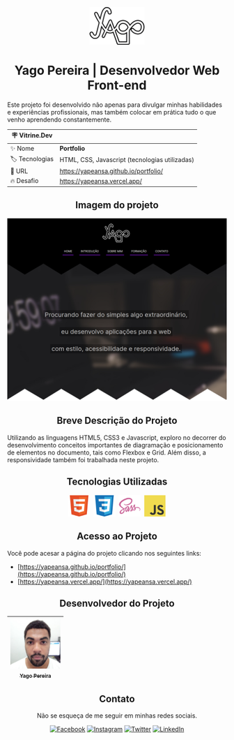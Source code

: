 <div align="center">
  <img src="./img/logo3.png" alt="Logo Yago" width="25%">
</div>

<h1 align="center">Yago Pereira | Desenvolvedor Web Front-end</h1>

Este projeto foi desenvolvido não apenas para divulgar minhas habilidades e experiências profissionais, mas também colocar em prática tudo o que venho aprendendo constantemente.

<div align="center">

| :placard: Vitrine.Dev |     |
| -------------  | --- |
| :sparkles: Nome        | **Portfolio**
| :label: Tecnologias | HTML, CSS, Javascript (tecnologias utilizadas)
| :rocket: URL         | https://yapeansa.github.io/portfolio/
| :fire: Desafio     | https://yapeansa.vercel.app/

</div>

<h2 align="center">Imagem do projeto</h2>

![OptimusTech](img/projeto.png#vitrinedev)

<h2 align="center">Breve Descrição do Projeto</h2>

Utilizando as linguagens HTML5, CSS3 e Javascript, exploro no decorrer do desenvolvimento conceitos importantes de diagramação e posicionamento de elementos no documento, tais como Flexbox e Grid. Além disso, a responsividade também foi trabalhada neste projeto.

<h2 align="center">Tecnologias Utilizadas</h2>

<div align="center">
  <img src="https://github.com/devicons/devicon/blob/master/icons/html5/html5-original.svg" title="HTML5" alt="HTML" width="50" height="50"/>&nbsp;
  <img src="https://github.com/devicons/devicon/blob/master/icons/css3/css3-original.svg"  title="CSS3" alt="CSS" width="50" height="50"/>&nbsp;
  <img src="https://github.com/devicons/devicon/blob/master/icons/sass/sass-original.svg" title="SASS" alt="SASS" width="50" height="50"/>&nbsp;
  <img src="https://github.com/devicons/devicon/blob/master/icons/javascript/javascript-original.svg" title="JavaScript" alt="JavaScript" width="50" height="50"/>
</div>

<h2 align="center">Acesso ao Projeto</h2>

Você pode acesar a página do projeto clicando nos seguintes links:

- [https://yapeansa.github.io/portfolio/](https://yapeansa.github.io/portfolio/)
- [https://yapeansa.vercel.app/](https://yapeansa.vercel.app/)

<h2 align="center">Desenvolvedor do Projeto</h2>

<div align="center">

[<img src="./img/yago.jpg" width=115 > <br> <sub> Yago Pereira </sub>](https://github.com/yapeansa) |
| :---: |  

</div>

<h2 align="center">Contato</h2>

<p align="center">Não se esqueça de me seguir em minhas redes sociais.</p>

<div align="center">

  [![Facebook](https://img.shields.io/badge/Facebook-%231877F2.svg?style=for-the-badge&logo=Facebook&logoColor=white)](https://facebook.com/yapeansa) [![Instagram](https://img.shields.io/badge/Instagram-%23E4405F.svg?style=for-the-badge&logo=Instagram&logoColor=white)](https://instagram.com/yapeansa) [![Twitter](https://img.shields.io/badge/Twitter-%231DA1F2.svg?style=for-the-badge&logo=Twitter&logoColor=white)](http://twitter.com/yapeansa) [![LinkedIn](https://img.shields.io/badge/linkedin-%230077B5.svg?style=for-the-badge&logo=linkedin&logoColor=white)](https://www.linkedin.com/in/yago-pereira-dos-anjos-santos-85976750/)
  
</div>
